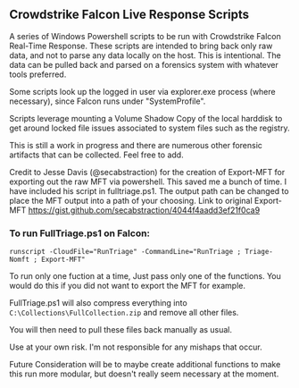 ## Crowdstrike Falcon Live Response Scripts

A series of Windows Powershell scripts to be run with Crowdstrike Falcon Real-Time Response. These scripts are intended to bring back only raw data, and not to parse any data locally on the host. This is intentional. The data can be pulled back and parsed on a forensics system with whatever tools preferred.

Some scripts look up the logged in user via explorer.exe process (where necessary), since Falcon runs under "SystemProfile". 

Scripts leverage mounting a Volume Shadow Copy of the local harddisk to get around locked file issues associated to system files such as the registry.

This is still a work in progress and there are numerous other forensic artifacts that can be collected. Feel free to add.

Credit to Jesse Davis (@secabstraction) for the creation of Export-MFT for exporting out the raw MFT via powershell. This saved me a bunch of time. I have included his script in fulltriage.ps1. The output path can be changed to place the MFT output into a path of your choosing. Link to original Export-MFT https://gist.github.com/secabstraction/4044f4aadd3ef21f0ca9

### To run FullTriage.ps1 on Falcon:
```
runscript -CloudFile="RunTriage" -CommandLine="RunTriage ; Triage-Nomft ; Export-MFT"
```
To run only one fuction at a time, Just pass only one of the functions. You would do this if you did not want to export the MFT for example.


FullTriage.ps1 will also compress everything into ```C:\Collections\FullCollection.zip``` and remove all other files.

You will then need to pull these files back manually as usual.

Use at your own risk. I'm not responsible for any mishaps that occur.

Future Consideration will be to maybe create additional functions to make this run more modular, but doesn't really seem necessary at the moment.
